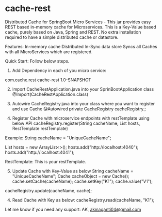 # cache-rest
Distributed Cache for SpringBoot Micro Services - This jar provides easy REST based in-memory cache for Microservices.
This is a Key-Value based cache, purely based on Java, Spring and REST. 
No extra installation required to have a simple distributed cache or datastore.

Features:
In-memory cache
Distributed
In-Sync data store
Syncs all Caches with all MicroServices which are registered.

Quick Start:
Follow below steps.

1. Add Dependency in each of you micro service:
<dependency>
  <groupId>com.cache.rest</groupId>
	<artifactId>cache-rest</artifactId>
	<version>1.0-SNAPSHOT</version>
 </dependency> 

2. Import CacheRestApplication.java into your SprinBootApplication class
@Import(CacheRestApplication.class)

3. Autowire CacheRegistry.java into your class where you want to register and use Cache
@Autowired
private CacheRegistry cacheRegistry.;

4. Register Cache with microservice endpoints with restTemplate using below API
cacheRegistry.register(String cacheName, List<String> hosts, RestTemplate restTemplate)

Example:
String cacheName = "UniqueCacheName";

List<String> hosts = new ArrayList<>();
  hosts.add("http://localhost:4040");
  hosts.add("http://localhost:4041");
  
 RestTemplate: This is your restTemplate. 

5. Update Cache with Key-Value as below
String cacheName = "UniqueCacheName";
Cache cacheObject = new Cache();
cache.setCache(cacheName);
cache.setKey("K1");
cache.value("V1");

cacheRegistry.update(cacheName, cache);

4. Read Cache with Key as below:
cacheRegistry.read(cacheName, "K1");

Let me know if you need any support:
AK,
akmaganti04@gmail.com


